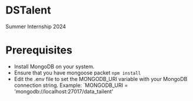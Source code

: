 # DSTalent
Summer Internship 2024

# Prerequisites
- Install MongoDB on your system.
- Ensure that you have mongoose packet
   `npm install`
- Edit the .env file to set the MONGODB_URI variable with your MongoDB connection string.
  Example:
  `MONGODB_URI = 'mongodb://localhost:27017/data_tailent'

